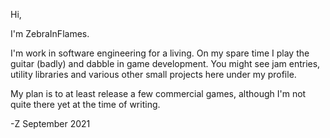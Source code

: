 Hi, 

I'm ZebraInFlames.

I'm work in software engineering for a living. On my spare time I play the guitar (badly) and dabble in game development. You might see jam entries, utility libraries and various other small projects here under my profile.

My plan is to at least release a few commercial games, although I'm not quite there yet at the time of writing.

-Z
September 2021
